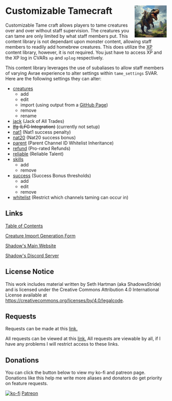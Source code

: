 <h1>Customizable Tamecraft<img align="right" src="Data/main.png" width="100px"></h1>

Customizable Tame craft allows players to tame creatures over and over without staff supervision. The creatures you can tame are only limited by what staff members put. This content library is not dependant upon monster content, allowing staff members to readily add homebrew creatures. This does utilize the [XP](https://avrae.io/dashboard/workshop/618b77bd5c51fd18fe5356a0) content library, however, it is not required. You just have to access XP and the XP log in CVARs `xp` and `xplog` respectively.

This content library leverages the use of subaliases to allow staff members of varying Avrae experience to alter settings within `tame_settings` SVAR. Here are the following settings they can alter:
- [creatures](https://github.com/Shadow-Draconic-Development/Avrae-Customizable-Tamecraft/blob/main/Code/settings/creatures/creatures.md)
    - add
    - edit
    - import (using output from a [GitHub Page](https://shadow-draconic-development.github.io/Avrae-Customizable-Tamecraft/))
    - remove
    - rename
- [jack](https://github.com/Shadow-Draconic-Development/Avrae-Customizable-Tamecraft/blob/main/Code/settings/jack/jack.md) (Jack of All Trades)
- ~~[lfg](https://github.com/Shadow-Draconic-Development/Avrae-Customizable-Tamecraft/blob/main/Code/settings/lfg/lfg.md) (LFG Integration)~~ (currently not setup)
- [nat1](https://github.com/Shadow-Draconic-Development/Avrae-Customizable-Tamecraft/blob/main/Code/settings/nat1/nat1.md) (Nat1 success penalty)
- [nat20](https://github.com/Shadow-Draconic-Development/Avrae-Customizable-Tamecraft/blob/main/Code/settings/nat20/nat20.md) (Nat20 success bonus)
- [parent](https://github.com/Shadow-Draconic-Development/Avrae-Customizable-Tamecraft/blob/main/Code/settings/parent/parent.md) (Parent Channel ID Whitelist Inheritance)
- [refund](https://github.com/Shadow-Draconic-Development/Avrae-Customizable-Tamecraft/blob/main/Code/settings/refund/refund.md) (Pro-rated Refunds)
- [reliable](https://github.com/Shadow-Draconic-Development/Avrae-Customizable-Tamecraft/blob/main/Code/settings/reliable/reliable.md) (Reliable Talent)
- [skills](https://github.com/Shadow-Draconic-Development/Avrae-Customizable-Tamecraft/blob/main/Code/settings/skills/skills.md)
    - add
    - remove
- [success](https://github.com/Shadow-Draconic-Development/Avrae-Customizable-Tamecraft/blob/main/Code/settings/success/success.md) (Success Bonus thresholds)
    - add
    - edit
    - remove
- [whitelist](https://github.com/Shadow-Draconic-Development/Avrae-Customizable-Tamecraft/blob/main/Code/settings/whitelist/whitelist.md) (Restrict which channels taming can occur in)

## Links

[Table of Contents](https://github.com/Shadow-Draconic-Development/Avrae-Customizable-Tamecraft/blob/main/ToC.md)

[Creature Import Generation Form](https://shadow-draconic-development.github.io/Avrae-Customizable-Tamecraft/)

[Shadow's Main Website](https://shadow-draconic-development.github.io/.github/)

[Shadow's Discord Server](https://discord.gg/JqaH7Nbgmr)

## License Notice

This work includes material written by Seth Hartman (aka ShadowsStride) and is licensed under the Creative Commons Attribution 4.0 International License available at https://creativecommons.org/licenses/by/4.0/legalcode.

## Requests
Requests can be made at this [link.](https://forms.gle/YYkyPcBb1WHXWMYE6)

All requests can be viewed at this  [link.](https://docs.google.com/spreadsheets/d/1OyW78hh1ARDHeDu4hF4X2TxcpYSrrArprs8pkQB3zo4/edit?usp=sharing) All requests are viewable by all, if I have any problems I will restrict access to these links.

## Donations
You can click the button below to view my ko-fi and patreon page. Donations like this help me write more aliases and donators do get priority on feature requests.

[![ko-fi](https://ko-fi.com/img/githubbutton_sm.svg)](https://ko-fi.com/F2F6MG4NH) [Patreon](https://www.patreon.com/bePatron?u=47388431) 